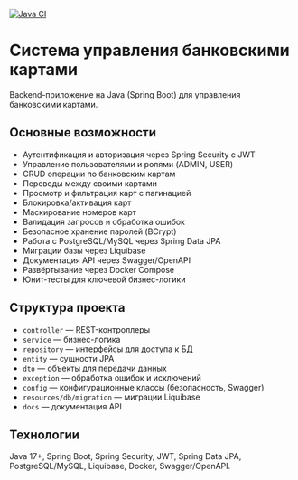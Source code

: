 [![Java CI](https://github.com/Bank_REST/actions/workflows/ci.yml/badge.svg)](https://github.com/Bank_REST/actions/workflows/ci.yml)
# Система управления банковскими картами


Backend-приложение на Java (Spring Boot) для управления банковскими картами.

## Основные возможности

* Аутентификация и авторизация через Spring Security с JWT
* Управление пользователями и ролями (ADMIN, USER)
* CRUD операции по банковским картам
* Переводы между своими картами
* Просмотр и фильтрация карт с пагинацией
* Блокировка/активация карт
* Маскирование номеров карт
* Валидация запросов и обработка ошибок
* Безопасное хранение паролей (BCrypt)
* Работа с PostgreSQL/MySQL через Spring Data JPA
* Миграции базы через Liquibase
* Документация API через Swagger/OpenAPI
* Развёртывание через Docker Compose
* Юнит-тесты для ключевой бизнес-логики

## Структура проекта

* `controller` — REST-контроллеры
* `service` — бизнес-логика
* `repository` — интерфейсы для доступа к БД
* `entity` — сущности JPA
* `dto` — объекты для передачи данных
* `exception` — обработка ошибок и исключений
* `config` — конфигурационные классы (безопасность, Swagger)
* `resources/db/migration` — миграции Liquibase
* `docs` — документация API

## Технологии

Java 17+, Spring Boot, Spring Security, JWT, Spring Data JPA, PostgreSQL/MySQL, Liquibase, Docker, Swagger/OpenAPI.

